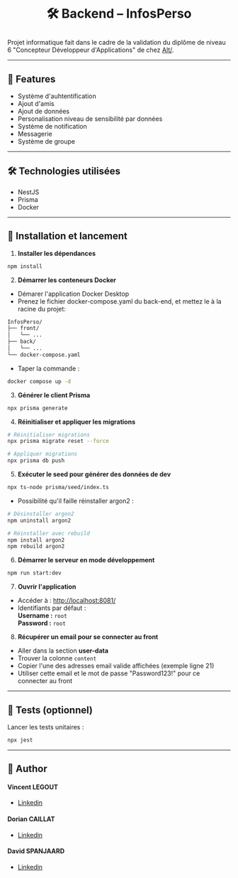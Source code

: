 # <p align="center">🛠️ Backend – InfosPerso </p>

Projet informatique fait dans le cadre de la validation du diplôme de niveau 6 "Concepteur Développeur d'Applications" de chez [Alt/](https://www.alt.bzh/).

---


## 🧐 Features    

- Système d'auhtentification
- Ajout d'amis
- Ajout de données
- Personalisation niveau de sensibilité par données
- Système de notification
- Messagerie
- Système de groupe

---

## 🛠️ Technologies utilisées

- NestJS  
- Prisma  
- Docker  

---
        

## 🚀 Installation et lancement

1. **Installer les dépendances**
```bash
npm install
```

2. **Démarrer les conteneurs Docker**

- Démarer l'application Docker Desktop
- Prenez le fichier docker-compose.yaml du back-end, et mettez le à la racine du projet:
```bash
InfosPerso/
├── front/
│   └── ...
├── back/
│   └── ...
└── docker-compose.yaml
```
- Taper la commande :
```bash
docker compose up -d
```

3. **Générer le client Prisma**
```bash
npx prisma generate
```

4. **Réinitialiser et appliquer les migrations**
```bash
# Réinitialiser migrations
npx prisma migrate reset --force

# Appliquer migrations
npx prisma db push
```

5. **Exécuter le seed pour générer des données de dev**
```bash
npx ts-node prisma/seed/index.ts
```
- Possibilité qu'il faille réinstaller argon2 :
```bash 
# Désinstaller argon2
npm uninstall argon2

# Réinstaller avec rebuild
npm install argon2
npm rebuild argon2
```

6. **Démarrer le serveur en mode développement**
```bash
npm run start:dev
```

7. **Ouvrir l'application**
- Accéder à : [http://localhost:8081/](http://localhost:8081/)
- Identifiants par défaut :  
  **Username :** `root`  
  **Password :** `root`

8. **Récupérer un email pour se connecter au front**
- Aller dans la section **user-data**
- Trouver la colonne `content`
- Copier l'une des adresses email valide affichées (exemple ligne 21)
- Utiliser cette email et le mot de passe "Password123!" pour ce connecter au front

---

## 🧪 Tests (optionnel)
Lancer les tests unitaires :
```bash
npx jest
```


---


## 🙇 Author
#### Vincent LEGOUT
- [Linkedin](https://www.linkedin.com/in/vincent-legout-7a902b211/)
#### Dorian CAILLAT
- [Linkedin](https://www.linkedin.com/in/dorian-caillat-658723310/)
#### David SPANJAARD
- [Linkedin](https://www.linkedin.com/in/david-spanjaard-383246b0/)
        
